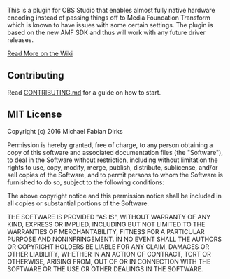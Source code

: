 This is a plugin for OBS Studio that enables almost fully native hardware encoding instead of passing things off to Media Foundation Transform which is known to have issues with some certain settings. The plugin is based on the new AMF SDK and thus will work with any future driver releases.

[Read More on the Wiki](https://github.com/Xaymar/OBS-AMD-Advanced-Media-Framework/wiki)

## Contributing

Read [CONTRIBUTING.md](https://github.com/Xaymar/OBS-AMD-Advanced-Media-Framework/blob/master/CONTRIBUTING.md) for a guide on how to start.

## MIT License

Copyright (c) 2016 Michael Fabian Dirks

Permission is hereby granted, free of charge, to any person obtaining a copy
of this software and associated documentation files (the "Software"), to deal
in the Software without restriction, including without limitation the rights
to use, copy, modify, merge, publish, distribute, sublicense, and/or sell
copies of the Software, and to permit persons to whom the Software is
furnished to do so, subject to the following conditions:

The above copyright notice and this permission notice shall be included in all
copies or substantial portions of the Software.

THE SOFTWARE IS PROVIDED "AS IS", WITHOUT WARRANTY OF ANY KIND, EXPRESS OR
IMPLIED, INCLUDING BUT NOT LIMITED TO THE WARRANTIES OF MERCHANTABILITY,
FITNESS FOR A PARTICULAR PURPOSE AND NONINFRINGEMENT. IN NO EVENT SHALL THE
AUTHORS OR COPYRIGHT HOLDERS BE LIABLE FOR ANY CLAIM, DAMAGES OR OTHER
LIABILITY, WHETHER IN AN ACTION OF CONTRACT, TORT OR OTHERWISE, ARISING FROM,
OUT OF OR IN CONNECTION WITH THE SOFTWARE OR THE USE OR OTHER DEALINGS IN THE
SOFTWARE.